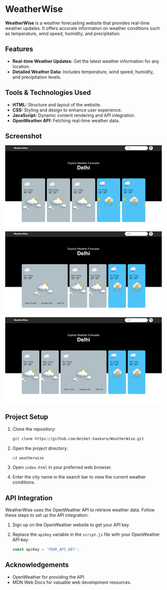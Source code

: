 # WeatherWise

**WeatherWise** is a weather forecasting website that provides real-time weather updates. It offers accurate information on weather conditions such as temperature, wind speed, humidity, and precipitation.

## Features

- **Real-time Weather Updates:** Get the latest weather information for any location.
- **Detailed Weather Data:** Includes temperature, wind speed, humidity, and precipitation levels.

## Tools & Technologies Used

- **HTML:** Structure and layout of the website.
- **CSS:** Styling and design to enhance user experience.
- **JavaScript:** Dynamic content rendering and API integration.
- **OpenWeather API:** Fetching real-time weather data.

## Screenshot

![WeatherWise Screenshot](assets/WeatherWise_screenshot_1.png)
![WeatherWise Screenshot](assets/WeatherWise_screenshot_3.png)
![WeatherWise Screenshot](assets/WeatherWise_screenshot_2.png)

## Project Setup

1. Clone the repository:

   ```bash
   git clone https://github.com/Aniket-Gavkare/WeatherWise.git
   ```
1. Open the project directory:

    ```bash
    cd weatherwise
    ```

2. Open `index.html` in your preferred web browser.

3. Enter the city name in the search bar to view the current weather conditions.

## API Integration

WeatherWise uses the OpenWeather API to retrieve weather data. Follow these steps to set up the API integration:

1. Sign up on the OpenWeather website to get your API key.

2. Replace the `apiKey` variable in the `script.js` file with your OpenWeather API key:

    ```javascript
    const apiKey = 'YOUR_API_KEY';
    ```
## Acknowledgements

- OpenWeather for providing the API.
- MDN Web Docs for valuable web development resources.
